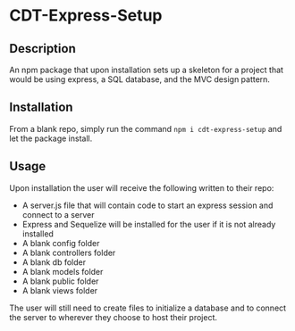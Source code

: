 # CDT-Express-Setup

## Description
An npm package that upon installation sets up a skeleton for a project that would be using express, a SQL database, and the MVC design pattern.

## Installation
From a blank repo, simply run the command `npm i cdt-express-setup` and let the package install.

## Usage
Upon installation the user will receive the following written to their repo:

- A server.js file that will contain code to start an express session and connect to a server
- Express and Sequelize will be installed for the user if it is not already installed
- A blank config folder
- A blank controllers folder
- A blank db folder
- A blank models folder
- A blank public folder
- A blank views folder

The user will still need to create files to initialize a database and to connect the server to wherever they choose to host their project. 
